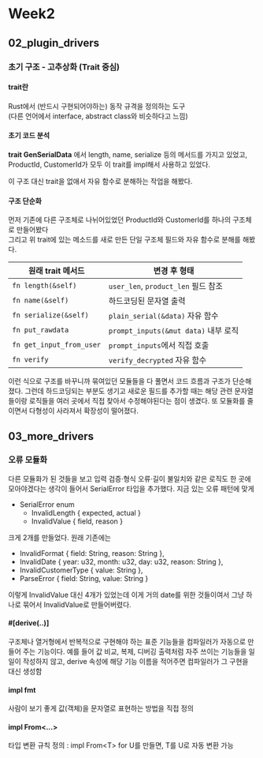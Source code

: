 # Week2
## 02_plugin_drivers
### 초기 구조 - 고추상화 (Trait 중심)
#### trait란
Rust에서 (반드시 구현되어야하는) 동작 규격을 정의하는 도구\
(다른 언어에서 interface, abstract class와 비슷하다고 느낌)

#### 초기 코드 분석
**trait GenSerialData** 에서 length, name, serialize 등의 메서드를 가지고 있었고, ProductId, CustomerId가 모두 이 trait를 impl해서 사용하고 있었다.

이 구조 대신 trait을 없애서 자유 함수로 분해하는 작업을 해봤다.

#### 구조 단순화
먼저 기존에 다른 구조체로 나뉘어있었던 ProductId와 CustomerId를 하나의 구조체로 만들어봤다\
그리고 위 trait에 있는 메소드를 새로 만든 단일 구조체 필드와 자유 함수로 분해를 해봤다.

| 원래 trait 메서드             | 변경 후 형태                          |
| ------------------------ | -------------------------------- |
| `fn length(&self)`       | `user_len`, `product_len` 필드 참조  |
| `fn name(&self)`         | 하드코딩된 문자열 출력                     |
| `fn serialize(&self)`    | `plain_serial(&data)` 자유 함수      |
| `fn put_rawdata`         | `prompt_inputs(&mut data)` 내부 로직 |
| `fn get_input_from_user` | `prompt_inputs`에서 직접 호출          |
| `fn verify`              | `verify_decrypted` 자유 함수         |

이런 식으로 구조를 바꾸니까 묶여있던 모듈들을 다 풀면서 코드 흐름과 구조가 단순해졌다. 그런데 하드코딩되는 부분도 생기고 새로운 필드를 추가할 때는 해당 관련 문자열들이랑 로직들을 여러 곳에서 직접 찾아서 수정해야된다는 점이 생겼다. 또 모듈화를 줄이면서 다형성이 사라져서 확장성이 떨어졌다.

## 03_more_drivers
### 오류 모듈화
다른 모듈화가 된 것들을 보고 입력 검증·형식 오류·길이 불일치와 같은 로직도 한 곳에 모아야겠다는 생각이 들어서 SerialError 타입을 추가했다. 지금 있는 오류 패턴에 맞게
- SerialError enum
    - InvalidLength { expected, actual }
    - InvalidValue { field, reason }

크게 2개를 만들었다. 원래 기존에는
- InvalidFormat { field: String, reason: String },
- InvalidDate { year: u32, month: u32, day: u32, reason: String },
- InvalidCustomerType { value: String },
- ParseError { field: String, value: String }

이렇게 InvalidValue 대신 4개가 있었는데 이게 거의 date를 위한 것들이여서 그냥 하나로 묶어서 InvalidValue로 만들어버렸다.

#### \#[derive(..)]
구조체나 열거형에서 반복적으로 구현해야 하는 표준 기능들을 컴파일러가 자동으로 만들어 주는 기능이다. 예를 들어 값 비교, 복제, 디버깅 출력처럼 자주 쓰이는 기능들을 일일이 작성하지 않고, derive 속성에 해당 기능 이름을 적어주면 컴파일러가 그 구현을 대신 생성함

#### impl fmt
사람이 보기 좋게 값(객체)을 문자열로 표현하는 방법을 직접 정의

#### impl From<...>
타입 변환 규칙 정의 : impl From\<T> for U를 만들면, T를 U로 자동 변환 가능

